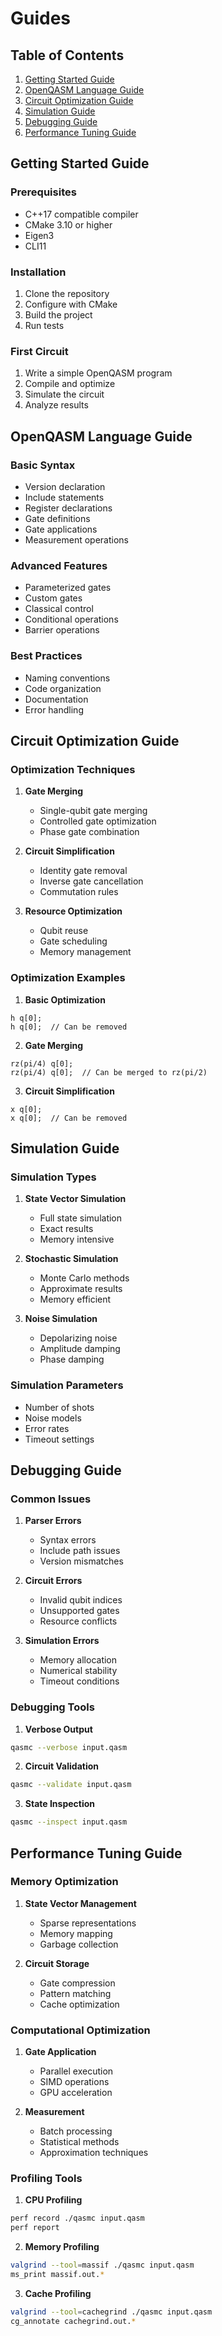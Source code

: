 # Guides

## Table of Contents

1. [Getting Started Guide](#getting-started-guide)
2. [OpenQASM Language Guide](#openqasm-language-guide)
3. [Circuit Optimization Guide](#circuit-optimization-guide)
4. [Simulation Guide](#simulation-guide)
5. [Debugging Guide](#debugging-guide)
6. [Performance Tuning Guide](#performance-tuning-guide)

## Getting Started Guide

### Prerequisites
- C++17 compatible compiler
- CMake 3.10 or higher
- Eigen3
- CLI11

### Installation
1. Clone the repository
2. Configure with CMake
3. Build the project
4. Run tests

### First Circuit
1. Write a simple OpenQASM program
2. Compile and optimize
3. Simulate the circuit
4. Analyze results

## OpenQASM Language Guide

### Basic Syntax
- Version declaration
- Include statements
- Register declarations
- Gate definitions
- Gate applications
- Measurement operations

### Advanced Features
- Parameterized gates
- Custom gates
- Classical control
- Conditional operations
- Barrier operations

### Best Practices
- Naming conventions
- Code organization
- Documentation
- Error handling

## Circuit Optimization Guide

### Optimization Techniques
1. **Gate Merging**
   - Single-qubit gate merging
   - Controlled gate optimization
   - Phase gate combination

2. **Circuit Simplification**
   - Identity gate removal
   - Inverse gate cancellation
   - Commutation rules

3. **Resource Optimization**
   - Qubit reuse
   - Gate scheduling
   - Memory management

### Optimization Examples
1. **Basic Optimization**
```qasm
h q[0];
h q[0];  // Can be removed
```

2. **Gate Merging**
```qasm
rz(pi/4) q[0];
rz(pi/4) q[0];  // Can be merged to rz(pi/2)
```

3. **Circuit Simplification**
```qasm
x q[0];
x q[0];  // Can be removed
```

## Simulation Guide

### Simulation Types
1. **State Vector Simulation**
   - Full state simulation
   - Exact results
   - Memory intensive

2. **Stochastic Simulation**
   - Monte Carlo methods
   - Approximate results
   - Memory efficient

3. **Noise Simulation**
   - Depolarizing noise
   - Amplitude damping
   - Phase damping

### Simulation Parameters
- Number of shots
- Noise models
- Error rates
- Timeout settings

## Debugging Guide

### Common Issues
1. **Parser Errors**
   - Syntax errors
   - Include path issues
   - Version mismatches

2. **Circuit Errors**
   - Invalid qubit indices
   - Unsupported gates
   - Resource conflicts

3. **Simulation Errors**
   - Memory allocation
   - Numerical stability
   - Timeout conditions

### Debugging Tools
1. **Verbose Output**
```bash
qasmc --verbose input.qasm
```

2. **Circuit Validation**
```bash
qasmc --validate input.qasm
```

3. **State Inspection**
```bash
qasmc --inspect input.qasm
```

## Performance Tuning Guide

### Memory Optimization
1. **State Vector Management**
   - Sparse representations
   - Memory mapping
   - Garbage collection

2. **Circuit Storage**
   - Gate compression
   - Pattern matching
   - Cache optimization

### Computational Optimization
1. **Gate Application**
   - Parallel execution
   - SIMD operations
   - GPU acceleration

2. **Measurement**
   - Batch processing
   - Statistical methods
   - Approximation techniques

### Profiling Tools
1. **CPU Profiling**
```bash
perf record ./qasmc input.qasm
perf report
```

2. **Memory Profiling**
```bash
valgrind --tool=massif ./qasmc input.qasm
ms_print massif.out.*
```

3. **Cache Profiling**
```bash
valgrind --tool=cachegrind ./qasmc input.qasm
cg_annotate cachegrind.out.*
``` 